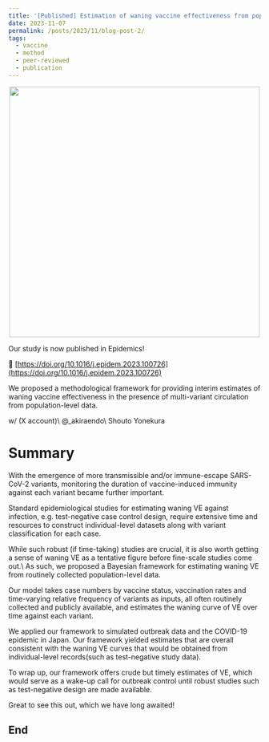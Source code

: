 ```yaml
---
title: '[Published] Estimation of waning vaccine effectiveness from population-level surveillance data in multi-variant epidemics'
date: 2023-11-07
permalink: /posts/2023/11/blog-post-2/
tags:
  - vaccine
  - method
  - peer-reviewed
  - publication
---
```

<figure style="margin: 0 auto; display: block; text-align: center;">
    <img src="{{ '/images/epidemics2023/title.png' | relative_url }}" style="width:500px; height:auto; display: block; margin: 0 auto;">
</figure>

Our study is now published in Epidemics!

🔗 [https://doi.org/10.1016/j.epidem.2023.100726](https://doi.org/10.1016/j.epidem.2023.100726)

We proposed a methodological framework for providing interim estimates of waning vaccine effectiveness in the presence of multi-variant circulation from population-level data.

w/ (X account)\\
@_akiraendo\\
Shouto Yonekura

Summary
======
With the emergence of more transmissible and/or immune-escape SARS-CoV-2 variants, monitoring the duration of vaccine-induced immunity against each variant became further important.

Standard epidemiological studies for estimating waning VE against infection, e.g. test-negative case control design, require extensive time and resources to construct individual-level datasets along with variant classification for each case.

While such robust (if time-taking) studies are crucial, it is also worth getting a sense of waning VE as a tentative figure before fine-scale studies come out.\\
As such, we proposed a Bayesian framework for estimating waning VE from routinely collected population-level data.

Our model takes case numbers by vaccine status, vaccination rates and time-varying relative frequency of variants as inputs, all often routinely collected and publicly available, and estimates the waning curve of VE over time against each variant.

We applied our framework to simulated outbreak data and the COVID-19 epidemic in Japan. Our framework yielded estimates that are overall consistent with the waning VE curves that would be obtained from individual-level records(such as test-negative study data).

To wrap up, our framework offers crude but timely estimates of VE, which would serve as a wake-up call for outbreak control until robust studies such as test-negative design are made available.

Great to see this out, which we have long awaited!

End
------